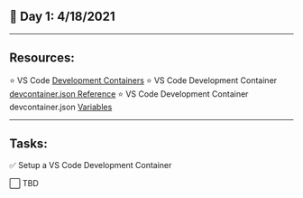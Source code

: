 ## :calendar: Day 1: 4/18/2021

---

## Resources:

:star: VS Code [Development Containers](https://code.visualstudio.com/docs/remote/create-dev-container)
:star: VS Code Development Container [devcontainer.json Reference](https://code.visualstudio.com/docs/remote/devcontainerjson-reference)
:star: VS Code Development Container devcontainer.json [Variables](https://code.visualstudio.com/docs/remote/devcontainerjson-reference#_variables-in-devcontainerjson)

---

## Tasks:

:white_check_mark: Setup a VS Code Development Container

:white_large_square: TBD


